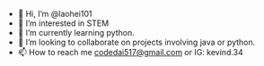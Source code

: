 - 👋 Hi, I’m @laohei101
- 👀 I’m interested in STEM
- 🌱 I’m currently learning python.
- 💞️ I’m looking to collaborate on projects involving java or python.
- 📫 How to reach me codedai517@gmail.com  or  IG: kevind.34

<!---
laohei101/laohei101 is a ✨ special ✨ repository because its `README.md` (this file) appears on your GitHub profile.
You can click the Preview link to take a look at your changes.
--->
